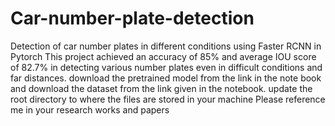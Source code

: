 # Car-number-plate-detection
Detection of car number plates in different conditions using Faster RCNN in Pytorch
This project achieved an accuracy of  85% and  average IOU score of 82.7% in detecting various number plates even in difficult conditions and far distances.
download the pretrained model from the link in the note book and download the dataset from the link given in the notebook.
update the root directory to where the files are stored in your machine
Please reference me in your research works and papers 
